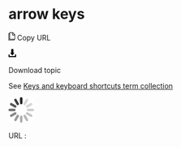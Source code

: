 # arrow keys

![Copy URL](media/arrow-keys/Copy.png)
Copy URL

![Download](media/arrow-keys/Download.png)

Download topic

See [Keys and keyboard shortcuts term collection](https://worldready.cloudapp.net/Styleguide/Read?id=2700&topicid=27401)

![In progress](media/arrow-keys/activity-large.gif)

URL :
